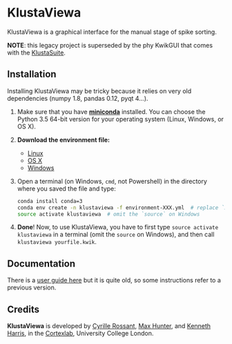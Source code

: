 # KlustaViewa

KlustaViewa is a graphical interface for the manual stage of spike sorting.

**NOTE**: this legacy project is superseded by the phy KwikGUI that comes with the [KlustaSuite](https://github.com/kwikteam/klusta).


## Installation

Installing KlustaViewa may be tricky because it relies on very old dependencies (numpy 1.8, pandas 0.12, pyqt 4...).

1. Make sure that you have [**miniconda**](http://conda.pydata.org/miniconda.html) installed. You can choose the Python 3.5 64-bit version for your operating system (Linux, Windows, or OS X).
2. **Download the environment file:**
    * [Linux](https://raw.githubusercontent.com/klusta-team/klustaviewa/master/installer/environment-linux.yml)
    * [OS X](https://raw.githubusercontent.com/klusta-team/klustaviewa/master/installer/environment-osx.yml)
    * [Windows](https://raw.githubusercontent.com/klusta-team/klustaviewa/master/installer/environment-win.yml)
3. Open a terminal (on Windows, `cmd`, not Powershell) in the directory where you saved the file and type:

    ```bash
    conda install conda=3
    conda env create -n klustaviewa -f environment-XXX.yml  # replace `XXX` by your system
    source activate klustaviewa  # omit the `source` on Windows
    ```

4. **Done**! Now, to use KlustaViewa, you have to first type `source activate klustaviewa` in a terminal (omit the `source` on Windows), and then call `klustaviewa yourfile.kwik`.


## Documentation

There is a [user guide here](https://github.com/klusta-team/klustaviewa/blob/master/docs/manual.md) but it is quite old, so some instructions refer to a previous version.


## Credits

**KlustaViewa** is developed by [Cyrille Rossant](http://cyrille.rossant.net), [Max Hunter](https://iris.ucl.ac.uk/iris/browse/profile?upi=MLDHU99), and [Kenneth Harris](https://iris.ucl.ac.uk/iris/browse/profile?upi=KDHAR02), in the [Cortexlab](https://www.ucl.ac.uk/cortexlab), University College London.
